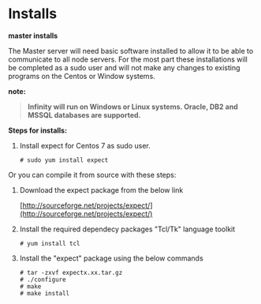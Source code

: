  # Installs
**master installs**

The Master server will need basic software installed to allow it to be able to communicate to all node servers. For the most part these installations will be completed as a sudo user and will not make any changes to existing programs on the Centos or Window systems.

**note:**
> **Infinity will run on Windows or Linux systems. Oracle, DB2 and MSSQL databases are supported.**




**Steps for installs:**
 1. Install expect for Centos 7 as sudo user.
 
     
		# sudo yum install expect

     
Or you can compile it from source with these steps:
1) Download the expect package from the below link

	[http://sourceforge.net/projects/expect/](http://sourceforge.net/projects/expect/)
2) Install the required dependecy packages "Tcl/Tk" language toolkit


       # yum install tcl

3) Install the "expect" package using the below commands
  

       # tar -zxvf expectx.xx.tar.gz
       # ./configure
       # make
       # make install


<!--stackedit_data:
eyJoaXN0b3J5IjpbMTAyMTQ3NDE5MV19
-->
